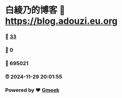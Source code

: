 # 白綾乃的博客 :link: https://blog.adouzi.eu.org 
### :page_facing_up: [33](https://blog.adouzi.eu.org/tag.html) 
### :speech_balloon: 0 
### :hibiscus: 695021 
### :alarm_clock: 2024-11-29 20:01:55 
### Powered by :heart: [Gmeek](https://github.com/Meekdai/Gmeek)
